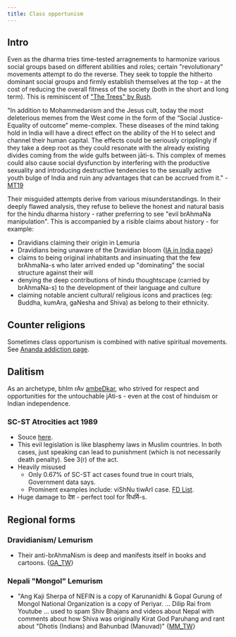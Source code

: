 ```yaml
---
title: Class opportunism
---
```

## Intro
Even as the dharma tries time-tested arragnements to harmonize various social groups based on different abilities and roles; certain "revolutionary" movements attempt to do the reverse. They seek to topple the hitherto dominant social groups and firmly establish themselves at the top - at the cost of reducing the overall fitness of the society (both in the short and long term). This is reminiscent of ["The Trees" by Rush](https://www.youtube.com/watch?v=8_D0wkLyCXE).

"In addition to Mohammedanism and the Jesus cult, today the most deleterious memes from the West come in the form of the “Social Justice-Equality of outcome” meme-complex. These diseases of the mind taking hold in India will have a direct effect on the ability of the H to select and channel their human capital. The effects could be seriously cripplingly if they take a deep root as they could resonate with the already existing divides coming from the wide gulfs between jāti-s. This complex of memes could also cause social dysfunction by interfering with the productive sexuality and introducing destructive tendencies to the sexually active youth bulge of India and ruin any advantages that can be accrued from it." - [MT19](https://manasataramgini.wordpress.com/2019/11/18/some-geopolitical-talk/)

Their misguided attempts derive from various misunderstandings. In their deeply flawed analysis, they refuse to believe the honest and natural basis for the hindu dharma history - rather preferring to see "evil brAhmaNa manipulation". This is accompanied by a risible claims about history - for example:
- Dravidians claiming their origin in Lemuria
- Dravidians being unaware of the Dravidian bloom {[IA in India page](../../social-cultivation/clan/ethnic-shifts//)}
- claims to being original inhabitants and insinuating that the few brAhmaNa-s who later arrived ended up "dominating" the social structure against their will
- denying the deep contributions of hindu thoughtscape (carried by brAhmaNa-s) to the development of their language and culture
- claiming notable ancient cultural/ religious icons and practices (eg: Buddha, kumAra, gaNesha and Shiva) as belong to their ethnicity.

## Counter religions
Sometimes class opportunism is combined with native spiritual movements. See [Ananda addiction page](../aananda-addiction/).

## Dalitism
As an archetype, bhIm rAv [ambeDkar](https://en.wikipedia.org/wiki/B._R._Ambedkar), who strived for respect and opportunities for the untouchable jAti-s - even at the cost of hinduism or Indian independence.

### SC-ST Atrocities act 1989
- Souce [here](https://tribal.nic.in/actRules/preventionofAtricities.pdf).
- This evil legislation is like blasphemy laws in Muslim countries. In both cases, just speaking can lead to punishment (which is not necessarily death penalty). See 3(r) of the act. 
- Heavily misused
  - Only 0.67% of SC-ST act cases found true in court trials, Government data says.
  - Prominent examples include: viShNu tiwArI case. [FD List](https://twitter.com/Shubham_fd). 
- Huge damage to देश - perfect tool for विधर्मि-s.

## Regional forms
### Dravidianism/ Lemurism
- Their anti-brAhmaNism is deep and manifests itself in books and cartoons. {[GA_TW](https://twitter.com/GhorAngirasa/status/1027188982478557185)}

### Nepali "Mongol" Lemurism
- "Ang Kaji Sherpa of NEFIN is a copy of Karunanidhi & Gopal Gurung of Mongol National Organization is a copy of Periyar. ... Dilip Rai from Youtube ... used to spam Shiv Bhajans and videos about Nepal with comments about how Shiva was originally Kirat God Paruhang and rant about "Dhotis (Indians) and Bahunbad (Manuvad)" {[MM_TW](https://twitter.com/Madame_Micawber/status/981444912842493955)}
